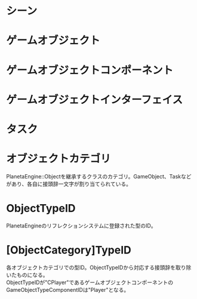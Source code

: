 # シーン

# ゲームオブジェクト

# ゲームオブジェクトコンポーネント

# ゲームオブジェクトインターフェイス

# タスク

# オブジェクトカテゴリ

PlanetaEngine::Objectを継承するクラスのカテゴリ。GameObject、Taskなどがあり、各自に接頭辞一文字が割り当てられている。

# ObjectTypeID

PlanetaEngineのリフレクションシステムに登録された型のID。

# [ObjectCategory]TypeID

各オブジェクトカテゴリでの型ID。ObjectTypeIDから対応する接頭辞を取り除いたものになる。  
ObjectTypeIDが"CPlayer"であるゲームオブジェクトコンポーネントのGameObjectTypeComponentIDは"Player"となる。